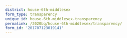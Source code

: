 ```yaml
---
district: house-6th-middlesex
form_type: transparency
unique_id: house-6th-middlesex-transparency
permalink: /2020bq/house-6th-middlesex/transparency/
form_id: '201707123019141'
---
```

